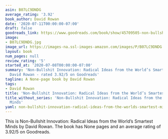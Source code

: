 ```yaml
---
asin: B07LC9DNDG
average_rating: '3.92'
book_author: David Rowan
date: '2020-07-11T00:00:00-07:00'
draft: false
goodreads_link: https://www.goodreads.com/book/show/45709505-non-bullshit-innovation
image:
- B07LC9DNDG.jpg
image_url: https://images-na.ssl-images-amazon.com/images/P/B07LC9DNDG.01._SCLZZZZZZZ.jpg
layout: book
num_pages: null
review_rating: '5'
started_at: '2020-07-08T00:00:00-07:00'
summary: 'Non-Bullshit Innovation: Radical Ideas from the World’s Smartest Minds by
  David Rowan - rated 3.92/5 on Goodreads'
tagline: A None-page book by David Rowan
tags:
- David Rowan
title: 'Non-Bullshit Innovation: Radical Ideas from the World’s Smartest Minds'
title_without_series: 'Non-Bullshit Innovation: Radical Ideas from the World’s Smartest
  Minds'
yaml: non-bullshit-innovation-radical-ideas-from-the-worlds-smartest-minds
---
```


This is Non-Bullshit Innovation: Radical Ideas from the World’s Smartest Minds by David Rowan. The book has None pages and an average rating of 3.92/5 on Goodreads.